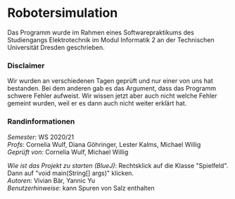# Robotersimulation

Das Programm wurde im Rahmen eines Softwarepraktikums des Studiengangs Elektrotechnik im Modul 
Informatik 2 an der Technischen Universität Dresden geschrieben.

### Disclaimer
  Wir wurden an verschiedenen Tagen geprüft und nur einer von uns hat bestanden. 
  Bei dem anderen gab es das Argument, dass das Programm schwere Fehler aufweist. 
  Wir wissen jetzt aber auch nicht welche Fehler gemeint wurden, 
  weil er es dann auch nicht weiter erklärt hat.
        
### Randinformationen

_Semester_: WS 2020/21\
_Profs_: Cornelia Wulf, Diana Göhringer, Lester Kalms, Michael Willig\
_Geprüft von_: Cornelia Wulf, Michael Willig

_Wie ist das Projekt zu starten (BlueJ)_: Rechtsklick auf die Klasse "Spielfeld". Dann auf "void main(String[] args)" klicken.\
_Autoren_: Vivian Bär, Yannic Yu\
_Benutzerhinweise_: kann Spuren von Salz enthalten
